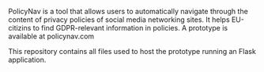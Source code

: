 PolicyNav is a tool that allows users to automatically navigate through the content of privacy policies of social media networking sites. 
It helps EU-citizins to find GDPR-relevant information in policies.
A prototype is available at policynav.com

This repository contains all files used to host the prototype running an Flask application.
